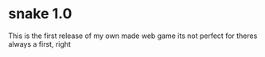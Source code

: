 # snake 1.0

This is the first release of my own made web game its not perfect for theres always a first, right
